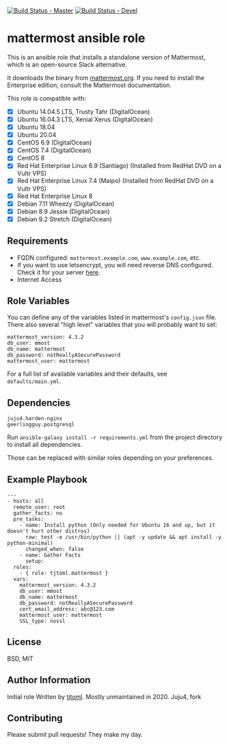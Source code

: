 [![Build Status - Master](https://travis-ci.org/juju4/ansible-role-mattermost.svg?branch=master)](https://travis-ci.org/juju4/ansible-role-mattermost)
[![Build Status - Devel](https://travis-ci.org/juju4/ansible-role-mattermost.svg?branch=devel)](https://travis-ci.org/juju4/ansible-role-mattermost/branches)

# mattermost ansible role

This is an ansible role that installs a standalone version of Mattermost, which is an open-source Slack alternative.

It downloads the binary from [mattermost.org](https://www.mattermost.org/download/). If you need to install the Enterprise
edition, consult the Mattermost documentation.

This role is compatible with:
- [x] Ubuntu 14.04.5 LTS, Trusty Tahr (DigitalOcean)
- [x] Ubuntu 16.04.3 LTS, Xenial Xerus (DigitalOcean)
- [x] Ubuntu 18.04
- [x] Ubuntu 20.04
- [x] CentOS 6.9  (DigitalOcean)
- [x] CentOS 7.4 (DigitalOcean)
- [x] CentOS 8
- [x] Red Hat Enterprise Linux 6.9 (Santiago) (Installed from RedHat DVD on a Vultr VPS)
- [x] Red Hat Enterprise Linux 7.4 (Maipo) (Installed from RedHat DVD on a Vultr VPS)
- [x] Red Hat Enterprise Linux 8
- [x] Debian 7.11 Wheezy (DigitalOcean)
- [x] Debian 8.9 Jessie (DigitalOcean)
- [x] Debian 9.2 Stretch (DigitalOcean)

## Requirements
* FQDN configured: `mattermost.example.com`, `www.example.com`, etc.
* If you want to use letsencrypt, you will need reverse DNS configured. Check it for your server [here](https://www.whatismyip.com/reverse-dns-lookup/).
* Internet Access

## Role Variables
You can define any of the variables listed in mattermost's `config.json` file. There also several "high level" variables that you will probably want to set:
```
mattermost_version: 4.3.2
db_user: mmost
db_name: mattermost
db_password: notReallyASecurePassword
mattermost_user: mattermost
```
For a full list of available variables and their defaults, see `defaults/main.yml`.

## Dependencies
```
juju4.harden-nginx
geerlingguy.postgresql
```
Run `ansible-galaxy install -r requirements.yml` from the project directory to install all dependencies.

Those can be replaced with similar roles depending on your preferences.

## Example Playbook
```
---
- hosts: all
  remote_user: root
  gather_facts: no
  pre_tasks:
    - name: Install python (Only needed for Ubuntu 16 and up, but it doesn't hurt other distros)
      raw: test -e /usr/bin/python || (apt -y update && apt install -y python-minimal)
      changed_when: false
    - name: Gather Facts
      setup:
  roles:
    - { role: tjtoml.mattermost }
  vars:
    mattermost_version: 4.3.2
    db_user: mmost
    db_name: mattermost
    db_password: notReallyASecurePassword
    cert_email_address: abc@123.com
    mattermost_user: mattermost
    SSL_type: nossl
```

## License
BSD, MIT

## Author Information

Initial role Written by [tjtoml](https://github.com/tjtoml). Mostly unmaintained in 2020.
Juju4, fork

## Contributing
Please submit pull requests! They make my day.
